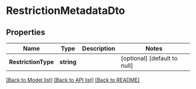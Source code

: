 # RestrictionMetadataDto

## Properties
Name | Type | Description | Notes
------------ | ------------- | ------------- | -------------
**RestrictionType** | **string** |  | [optional] [default to null]

[[Back to Model list]](../README.md#documentation-for-models) [[Back to API list]](../README.md#documentation-for-api-endpoints) [[Back to README]](../README.md)

